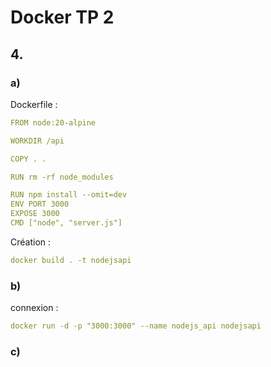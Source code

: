 
# Docker TP 2

## 4.

### a)

Dockerfile : 
```yaml
FROM node:20-alpine

WORKDIR /api

COPY . .

RUN rm -rf node_modules

RUN npm install --omit=dev
ENV PORT 3000
EXPOSE 3000
CMD ["node", "server.js"]
```

Création : 
```yaml
docker build . -t nodejsapi
```

### b)
connexion :
```yaml
docker run -d -p "3000:3000" --name nodejs_api nodejsapi   
```

### c) 